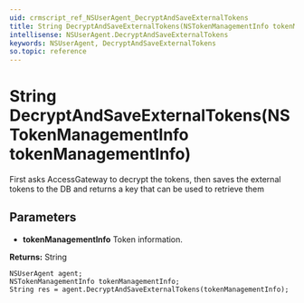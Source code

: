 ```yaml
---
uid: crmscript_ref_NSUserAgent_DecryptAndSaveExternalTokens
title: String DecryptAndSaveExternalTokens(NSTokenManagementInfo tokenManagementInfo)
intellisense: NSUserAgent.DecryptAndSaveExternalTokens
keywords: NSUserAgent, DecryptAndSaveExternalTokens
so.topic: reference
---
```


# String DecryptAndSaveExternalTokens(NSTokenManagementInfo tokenManagementInfo)

First asks AccessGateway to decrypt the tokens, then saves the external tokens to the DB and returns a key that can be used to retrieve them

## Parameters

* **tokenManagementInfo** Token information.

**Returns:** String

```crmscript
NSUserAgent agent;
NSTokenManagementInfo tokenManagementInfo;
String res = agent.DecryptAndSaveExternalTokens(tokenManagementInfo);
```

